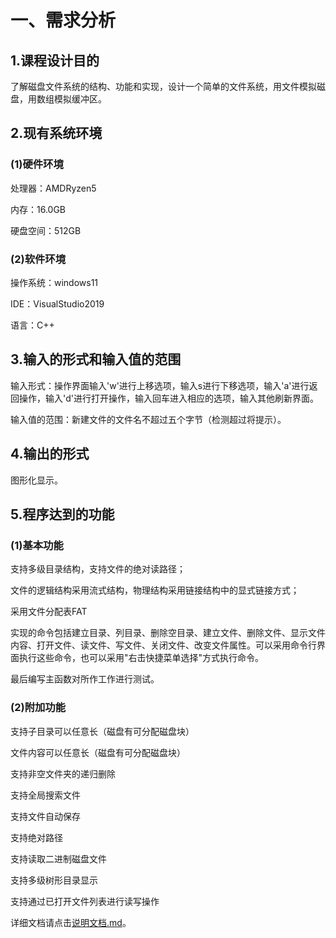 # 一、需求分析

##  1.课程设计目的

了解磁盘文件系统的结构、功能和实现，设计一个简单的文件系统，用文件模拟磁盘，用数组模拟缓冲区。

##  2.现有系统环境

###  (1)硬件环境

处理器：AMDRyzen5

内存：16.0GB

硬盘空间：512GB

###  (2)软件环境

操作系统：windows11

IDE：VisualStudio2019

语言：C++

##  3.输入的形式和输入值的范围

输入形式：操作界面输入\'w\'进行上移选项，输入s进行下移选项，输入\'a\'进行返回操作，输入\'d\'进行打开操作，输入回车进入相应的选项，输入其他刷新界面。

输入值的范围：新建文件的文件名不超过五个字节（检测超过将提示）。

##  4.输出的形式

图形化显示。

##  5.程序达到的功能

###  (1)基本功能

支持多级目录结构，支持文件的绝对读路径；

文件的逻辑结构采用流式结构，物理结构采用链接结构中的显式链接方式；

采用文件分配表FAT

实现的命令包括建立目录、列目录、删除空目录、建立文件、删除文件、显示文件内容、打开文件、读文件、写文件、关闭文件、改变文件属性。可以采用命令行界面执行这些命令，也可以采用"右击快捷菜单选择"方式执行命令。

最后编写主函数对所作工作进行测试。

###  (2)附加功能

支持子目录可以任意长（磁盘有可分配磁盘块）

文件内容可以任意长（磁盘有可分配磁盘块）

支持非空文件夹的递归删除

支持全局搜索文件

支持文件自动保存

支持绝对路径

支持读取二进制磁盘文件

支持多级树形目录显示

支持通过已打开文件列表进行读写操作

详细文档请点击[说明文档.md](https://github.com/Back-T0/simulateDiskFileSystem/blob/master/说明文档.md)。
